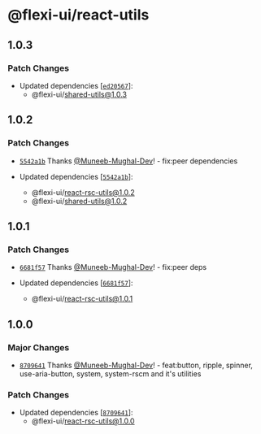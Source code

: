 # @flexi-ui/react-utils

## 1.0.3

### Patch Changes

- Updated dependencies [[`ed20567`](https://github.com/flexi-ui/flexi-ui/commit/ed2056717f394ae3ac302f44026bebe7b4fe14aa)]:
  - @flexi-ui/shared-utils@1.0.3

## 1.0.2

### Patch Changes

- [`5542a1b`](https://github.com/flexi-ui/flexi-ui/commit/5542a1b194188817ac0bd3a937ae7f1edb9704ee) Thanks [@Muneeb-Mughal-Dev](https://github.com/Muneeb-Mughal-Dev)! - fix:peer dependencies

- Updated dependencies [[`5542a1b`](https://github.com/flexi-ui/flexi-ui/commit/5542a1b194188817ac0bd3a937ae7f1edb9704ee)]:
  - @flexi-ui/react-rsc-utils@1.0.2
  - @flexi-ui/shared-utils@1.0.2

## 1.0.1

### Patch Changes

- [`6681f57`](https://github.com/flexi-ui/flexi-ui/commit/6681f5752c33c44fb13f2a1445f66b460093a670) Thanks [@Muneeb-Mughal-Dev](https://github.com/Muneeb-Mughal-Dev)! - fix:peer deps

- Updated dependencies [[`6681f57`](https://github.com/flexi-ui/flexi-ui/commit/6681f5752c33c44fb13f2a1445f66b460093a670)]:
  - @flexi-ui/react-rsc-utils@1.0.1

## 1.0.0

### Major Changes

- [`8709641`](https://github.com/flexi-ui/flexi-ui/commit/8709641d02a8c29738a43db857330f22063c3897) Thanks [@Muneeb-Mughal-Dev](https://github.com/Muneeb-Mughal-Dev)! - feat:button, ripple, spinner, use-aria-button, system, system-rscm and it's utilities

### Patch Changes

- Updated dependencies [[`8709641`](https://github.com/flexi-ui/flexi-ui/commit/8709641d02a8c29738a43db857330f22063c3897)]:
  - @flexi-ui/react-rsc-utils@1.0.0
